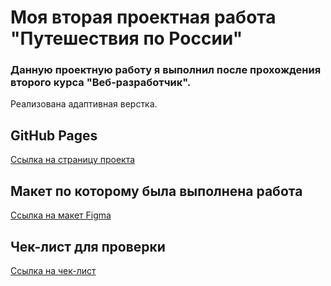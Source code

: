 # Моя вторая проектная работа "Путешествия по России"

### Данную проектную работу я выполнил после прохождения второго курса "Веб-разработчик".

Реализована адаптивная верстка.

## GitHub Pages
[Ссылка на страницу проекта](https://rasabirov.github.io/russian-travel/)

## Макет по которому была выполнена работа
[Ссылка на макет Figma](https://www.figma.com/file/5S2WSbEFL6awjVWJ0NWL8Q/Sprint-3_-Russia-_-desktop-mobile?node-id=28503%3A0)

## Чек-лист для проверки
[Ссылка на чек-лист](https://code.s3.yandex.net/web-developer/checklists/new-program/checklist-3/index.html)